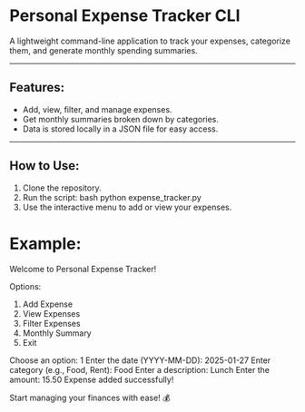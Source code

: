 # Personal Expense Tracker CLI

A lightweight command-line application to track your expenses, categorize them, and generate monthly spending summaries.

---

## Features:
- Add, view, filter, and manage expenses.
- Get monthly summaries broken down by categories.
- Data is stored locally in a JSON file for easy access.

---

## How to Use:
1. Clone the repository.
2. Run the script:
   bash
   python expense_tracker.py
3. Use the interactive menu to add or view your expenses.
# Example:
Welcome to Personal Expense Tracker!

Options:
1. Add Expense
2. View Expenses
3. Filter Expenses
4. Monthly Summary
5. Exit

Choose an option: 1
Enter the date (YYYY-MM-DD): 2025-01-27
Enter category (e.g., Food, Rent): Food
Enter a description: Lunch
Enter the amount: 15.50
Expense added successfully!

Start managing your finances with ease! 💰
